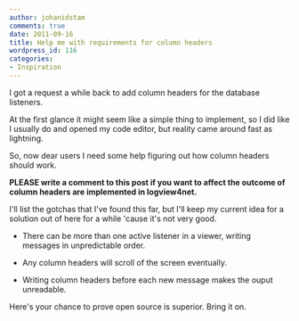 ```yaml
---
author: johanidstam
comments: true
date: 2011-09-16
title: Help me with requirements for column headers
wordpress_id: 116
categories:
- Inspiration
---
```


I got a request a while back to add column headers for the database listeners.

At the first glance it might seem like a simple thing to implement, so I did like I usually do and opened my code editor, but reality came around fast as lightning.

So, now dear users I need some help figuring out how column headers should work.

**PLEASE write a comment to this post if you want to affect the outcome of column headers are implemented in logview4net.**

I'll list the gotchas that I've found this far, but I'll keep my current idea for a solution out of here for a while 'cause it's not very good.



	
  * There can be more than one active listener in a viewer, writing messages in unpredictable order.

	
  * Any column headers will scroll of the screen eventually.

	
  * Writing column headers before each new message makes the ouput unreadable.



Here's your chance to prove open source is superior. Bring it on.
